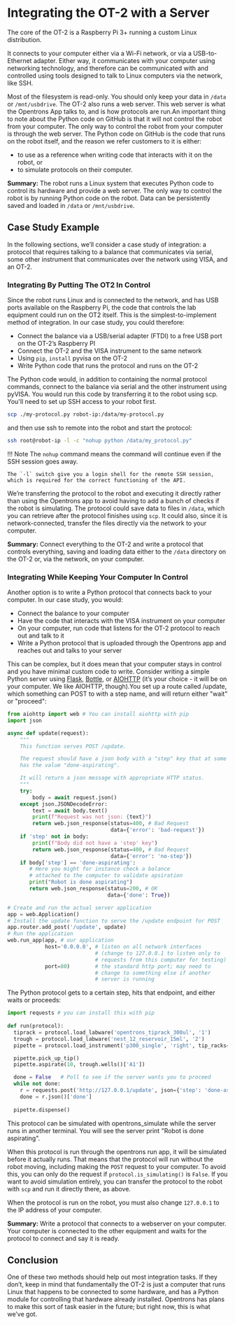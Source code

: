 # Integrating the OT-2 with a Server

The core of the OT-2 is a Raspberry Pi 3+ running a custom Linux distribution.

It connects to your computer either via a Wi-Fi network, or via a USB-to-Ethernet adapter. Either way, it communicates with your computer using networking technology, and therefore can be communicated with and controlled using tools designed to talk to Linux computers via the network, like SSH.

Most of the filesystem is read-only. You should only keep your data in `/data` or `/mnt/usbdrive`. The OT-2 also runs a web server. This web server is what the Opentrons App talks to, and is how protocols are run.An important thing to note about the Python code on GitHub is that it will not control the robot from your computer. The only way to control the robot from your computer is through the web server. The Python code on GitHub is the code that runs on the robot itself, and the reason we refer customers to it is either:

- to use as a reference when writing code that interacts with it on the robot, or 
- to simulate protocols on their computer. 

**Summary:** The robot runs a Linux system that executes Python code to control its hardware and provide a web server. The only way to control the robot is by running Python code on the robot. Data can be persistently saved and loaded in `/data` or `/mnt/usbdrive`.

## Case Study Example

In the following sections, we’ll consider a case study of integration: a protocol that requires talking to a balance that communicates via serial, some other instrument that communicates over the network using VISA, and an OT-2.

### Integrating By Putting The OT2 In Control

Since the robot runs Linux and is connected to the network, and has USB ports available on the Raspberry Pi, the code that controls the lab equipment could run on the OT2 itself. This is the simplest-to-implement method of integration. In our case study, you could therefore:

- Connect the balance via a USB/serial adapter (FTDI) to a free USB port on the OT-2’s Raspberry PI
- Connect the OT-2 and the VISA instrument to the same network
- Using `pip`, `install` pyvisa on the OT-2
- Write Python code that runs the protocol and runs on the OT-2

The Python code would, in addition to containing the normal protocol commands, connect to the balance via serial and the other instrument using pyVISA. You would run this code by transferring it to the robot using scp. You'll need to set up SSH access to your robot first.

```bash
scp ./my-protocol.py robot-ip:/data/my-protocol.py
```

and then use ssh to remote into the robot and start the protocol:

```bash
ssh root@robot-ip -l -c "nohup python /data/my_protocol.py"
```

!!! Note
    The `nohup` command means the command will continue even if the SSH session goes away.

    The `-l` switch give you a login shell for the remote SSH session, which is required for the correct functioning of the API.

We’re transferring the protocol to the robot and executing it directly rather than using the Opentrons app to avoid having to add a bunch of checks if the robot is simulating. The protocol could save data to files in `/data`, which you can retrieve after the protocol finishes using `scp`. It could also, since it is network-connected, transfer the files directly via the network to your computer.

**Summary:** Connect everything to the OT-2 and write a protocol that controls everything, saving and loading data either to the `/data` directory on the OT-2 or, via the network, on your computer.


### Integrating While Keeping Your Computer In Control

Another option is to write a Python protocol that connects back to your computer. In our case study, you would:

- Connect the balance to your computer
- Have the code that interacts with the VISA instrument on your computer
- On your computer, run code that listens for the OT-2 protocol to reach out and talk to it
- Write a Python protocol that is uploaded through the Opentrons app and reaches out and talks to your server

This can be complex, but it does mean that your computer stays in control and you have minimal custom code to write. Consider writing a simple Python server using [Flask](http://flask.pocoo.org/), [Bottle](https://bottlepy.org/docs/dev/), or [AIOHTTP](https://aiohttp.readthedocs.io/en/stable/) (it’s your choice - it will be on your computer. We like AIOHTTP, though).You set up a route called /update, which something can POST to with a step name, and will return either "wait" or "proceed":

```python
from aiohttp import web # You can install aiohttp with pip
import json

async def update(request):
    """
    This function serves POST /update.

    The request should have a json body with a "step" key that at some point
    has the value "done-aspirating".

    It will return a json message with appropriate HTTP status.
    """
    try:
        body = await request.json()
    except json.JSONDecodeError:
        text = await body.text()
        print(f"Request was not json: {text}")
        return web.json_response(status=400, # Bad Request
                                 data={'error': 'bad-request'})
    if 'step' not in body:
        print(f"Body did not have a 'step' key")
        return web.json_response(status=400, # Bad Request
                                 data={'error': 'no-step'})
    if body['step'] == 'done-aspirating':
       # Here you might for instance check a balance
       # attached to the computer to validate apsiration
       print("Robot is done aspirating")
       return web.json_response(status=200, # OK
                                data={'done': True})

# Create and run the actual server application
app = web.Application()
# Install the update function to serve the /update endpoint for POST
app.router.add_post('/update', update)
# Run the application
web.run_app(app, # our application
            host='0.0.0.0', # listen on all network interfaces
                            # (change to 127.0.0.1 to listen only to
                            # requests from this computer for testing)
            port=80)        # the standard http port; may need to
                            # change to something else if another
                            # server is running
```

The Python protocol gets to a certain step, hits that endpoint, and either waits or proceeds:

```python
import requests # you can install this with pip
 
def run(protocol): 
  tiprack = protocol.load_labware('opentrons_tiprack_300ul', '1')
  trough = protocol.load_labware('nest_12_reservoir_15ml', '2')
  pipette = protocol.load_instrument('p300_single', 'right', tip_racks=[tiprack])

  pipette.pick_up_tip()
  pipette.aspirate(10, trough.wells()['A1'])

  done = False   # Poll to see if the server wants you to proceed
  while not done:
    r = requests.post('http://127.0.0.1/update', json={'step': 'done-aspirating'}) 
    done = r.json()['done'] 
  
  pipette.dispense() 
```

This protocol can be simulated with opentrons_simulate while the server runs in another terminal. You will see the server print "Robot is done aspirating".

When this protocol is run through the opentrons run app, it will be simulated before it actually runs. That means that the protocol will run without the robot moving, including making the `POST` request to your computer. To avoid this, you can only do the request if `protocol.is_simulating()` is `False`. If you want to avoid simulation entirely, you can transfer the protocol to the robot with `scp` and run it directly there, as above.

When the protocol is run on the robot, you must also change `127.0.0.1` to the IP address of your computer.

**Summary:** Write a protocol that connects to a webserver on your computer. Your computer is connected to the other equipment and waits for the protocol to connect and say it is ready.

## Conclusion

One of these two methods should help out most integration tasks. If they don’t, keep in mind that fundamentally the OT-2 is just a computer that runs Linux that happens to be connected to some hardware, and has a Python module for controlling that hardware already installed. Opentrons has plans to make this sort of task easier in the future; but right now, this is what we’ve got.
